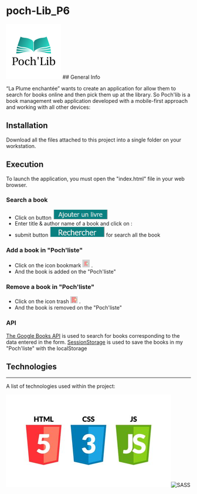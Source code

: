 # poch-Lib_P6

<img src="https://github.com/DevsHamada/poch-Lib_P6/blob/master/logo/logo.png" alt="Poch'lib logo" width="150px">
## General Info

“La Plume enchantée” wants to create an application for
allow them to search for books online and then pick them up at the
library.
So Poch'lib is a book management web application developed with a mobile-first approach and working with all other devices:

## Installation
Download all the files attached to this project into a single folder on your workstation.

## Execution
To launch the application, you must open the "index.html" file in your web browser.

### Search a book

- Click on button <img src="https://github.com/DevsHamada/poch-Lib_P6/blob/master/image/README/ajouter.PNG?raw=true"  width="150px">
- Enter title & author name of a book and click on : 
- submit button <img src="https://github.com/DevsHamada/poch-Lib_P6/blob/master/image/README/rechercher.PNG"  width="150px"> for search all the book 

### Add a book in "Poch'liste"

- Click on the icon bookmark  <img src="https://github.com/DevsHamada/poch-Lib_P6/blob/master/image/README/bookmark.PNG"  width="20px"> .
- And the book is added on the "Poch'liste"

### Remove a book in "Poch'liste"

- Click on the icon trash <img src="https://github.com/DevsHamada/poch-Lib_P6/blob/master/image/README/trash.PNG"  width="20px"> .
- And the book is removed on the "Poch'liste"

### API

[The Google Books API](https://developers.google.com/books/docs/v1/using) is used to search for books corresponding to the data entered in the form.
[SessionStorage](https://developer.mozilla.org/fr/docs/Web/API/Window/sessionStorage) is used to save the books in my "Poch'liste" with the localStorage



## Technologies

---

A list of technologies used within the project:

<img src="https://raw.githubusercontent.com/DevsHamada/poch-Lib_P6/master/image/README/vasilyrosca190800069.jpg" alt="HTML5/css/js" ><img src="https://miro.medium.com/max/512/1*9U1toerFxB8aiFRreLxEUQ.png" alt="SASS" width="150px">


